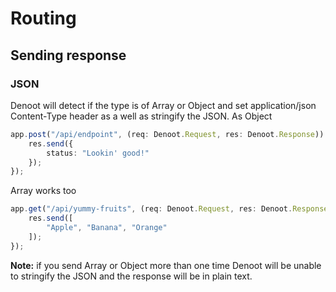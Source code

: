 # Routing
## Sending response
### JSON
Denoot will detect if the type is of Array or Object and set application/json Content-Type header as a well as stringify the JSON.
As Object
```ts
app.post("/api/endpoint", (req: Denoot.Request, res: Denoot.Response)) => {
    res.send({
        status: "Lookin' good!"
    });
});
```
Array works too
```ts
app.get("/api/yummy-fruits", (req: Denoot.Request, res: Denoot.Response)) => {
    res.send([
        "Apple", "Banana", "Orange"
    ]);
});
```
__Note:__ if you send Array or Object more than one time Denoot will be unable to stringify the JSON and the response will be in plain text.
